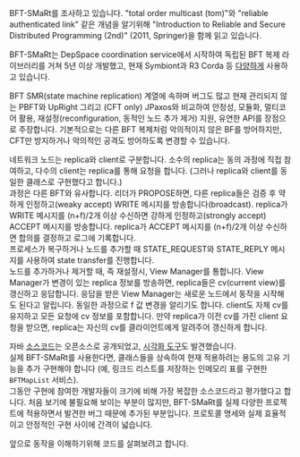 
BFT-SMaRt를 조사하고 있습니다. "total order multicast (tom)"와 "reliable
 authenticated link" 같은 개념을 알기위해 "Introduction to Reliable and Secure
 Distributed Programming (2nd)" (2011, Springer)을 함께 읽고 있습니다.

BFT-SMaRt는 DepSpace coordination service에서 시작하여 독립된 BFT 복제
 라이브러리를 거쳐 5년 이상 개발했고, 현재 Symbiont과 R3 Corda 등
 [다양하게](https://github.com/bft-smart/library/wiki/Used-in-and-by...)
 사용하고 있습니다.

BFT SMR(state machine replication) 계열에 속하며 버그도 많고 현재 관리되지 않는
 PBFT와 UpRight 그리고 (CFT only) JPaxos와 비교하여 안정성, 모듈화, 멀티코어
 활용, 재설정(reconfiguration, 동적인 노드 추가 제거) 지원, 유연한 API를
 장점으로 주장합니다. 기본적으로는 다른 BFT 복제처럼 악의적이지 않은 BF를
 방어하지만, CFT만 방지하거나 악의적인 공격도 방어하도록 변경할 수 있습니다.

네트워크 노드는 replica와 client로 구분합니다. 소수의 replica는 동의 과정에 직접
 참여하고, 다수의 client는 replica를 통해 요청을 합니다. (그러나 replica와
 client를 동일한 클래스로 구현했다고 합니다.)<br>
과정은 다른 BFT와 유사합니다. 리더가 PROPOSE하면, 다른 replica들은 검증 후
 약하게 인정하고(weaky accept) WRITE 메시지를 방송합니다(broadcast). replica가
 WRITE 메시지를 (n+f)/2개 이상 수신하면 강하게 인정하고(strongly accept) ACCEPT
 메시지를 방송합니다. replica가 ACCEPT 메시지를 (n+f)/2개 이상 수신하면 합의를
 결정하고 로그에 기록합니다.<br>
프로세스가 복구하거나 노드를 추가할 때 STATE_REQUEST와 STATE_REPLY 메시지를
 사용하여 state transfer를 진행합니다.<br>
노드를 추가하거나 제거할 때, 즉 재설정시, View Manager를 통합니다. View
 Manager가 변경이 있는 replica 정보를 방송하면, replica들은 cv(current view)를
 갱신하고 응답합니다. 응답을 받은 View Manager는 새로운 노드에서 동작을 시작해도
 된다고 알립니다. 동일한 과정으로 f 값 변경을 알리기도 합니다. client도 자체
 cv를 유지하고 모든 요청에 cv 정보를 포함합니다. 만약 replica가 이전 cv를 가진
 client 요청을 받으면, replica는 자신의 cv를 클라이언트에게 알려주어 갱신하게
 합니다.

자바 [소스코드](https://github.com/bft-smart/library)는 오픈소스로 공개되었고,
 [시각화 도구](https://github.com/varijkapil13/BFT-SMaRt-Visualization-/tree/visualization)도
 발견했습니다.<br>
실제 BFT-SMaRt를 사용한다면, 클래스들을 상속하여 현재 적용하려는 용도의 고유
 기능을 추가 구현해야 합니다 (예, 링크드 리스트를 저장하는 인메모리 표를 구현한
 `BFTMapList` 서비스).<br>
그동안 구현에 참여한 개발자들이 크기에 비해 가장 복잡한 소스코드라고 평가했다고
 합니다. 처음 보기에 불필요해 보이는 부분이 많지만, BFT-SMaRt를 실제 다양한
 프로젝트에 적용하면서 발견한 버그 때문에 추가된 부분입니다. 프로토콜 명세와
 실제 효율적이고 안정적인 구현 사이에 간격이 넓습니다.

앞으로 동작을 이해하기위해 코드를 살펴보려고 합니다.

